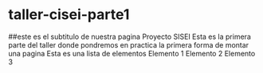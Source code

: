 # taller-cisei-parte1
##este es el subtitulo de nuestra pagina
Proyecto SISEI
Esta es la primera parte del taller donde pondremos en practica la primera forma de montar una pagina
Esta es una lista de elementos
Elemento 1 
Elemento 2
Elemento 3 
